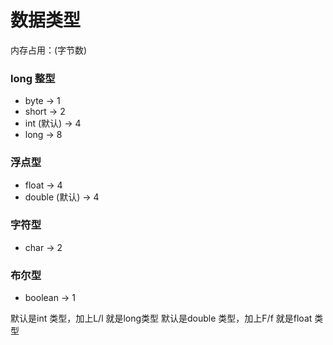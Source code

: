 # 数据类型

内存占用：(字节数)

### **long 整型**

* byte -> 1
* short -> 2
* int (默认) -> 4
* long -> 8

### **浮点型**

* float -> 4
* double (默认) -> 4

### **字符型**

* char -> 2

### **布尔型**

* boolean -> 1

默认是int 类型，加上L/l 就是long类型 默认是double 类型，加上F/f 就是float 类型
